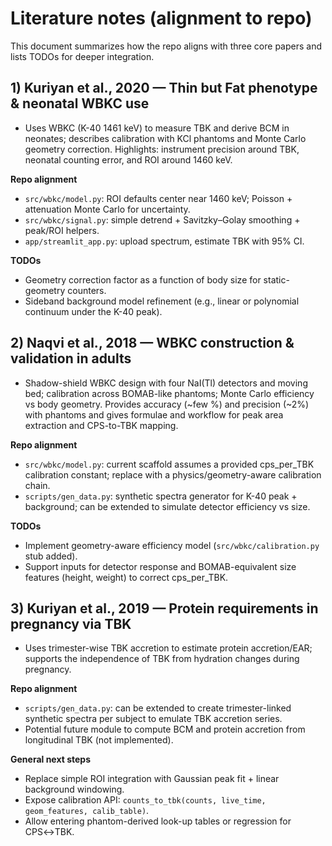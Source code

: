 
# Literature notes (alignment to repo)

This document summarizes how the repo aligns with three core papers and lists TODOs for deeper integration.

## 1) Kuriyan et al., 2020 — Thin but Fat phenotype & neonatal WBKC use

- Uses WBKC (K-40 1461 keV) to measure TBK and derive BCM in neonates; describes calibration with KCl phantoms and Monte Carlo geometry correction. Highlights: instrument precision around TBK, neonatal counting error, and ROI around 1460 keV.

**Repo alignment**
- `src/wbkc/model.py`: ROI defaults center near 1460 keV; Poisson + attenuation Monte Carlo for uncertainty.
- `src/wbkc/signal.py`: simple detrend + Savitzky–Golay smoothing + peak/ROI helpers.
- `app/streamlit_app.py`: upload spectrum, estimate TBK with 95% CI.

**TODOs**
- Geometry correction factor as a function of body size for static-geometry counters.
- Sideband background model refinement (e.g., linear or polynomial continuum under the K-40 peak).

## 2) Naqvi et al., 2018 — WBKC construction & validation in adults

- Shadow-shield WBKC design with four NaI(Tl) detectors and moving bed; calibration across BOMAB-like phantoms; Monte Carlo efficiency vs body geometry. Provides accuracy (~few %) and precision (~2%) with phantoms and gives formulae and workflow for peak area extraction and CPS-to-TBK mapping.

**Repo alignment**
- `src/wbkc/model.py`: current scaffold assumes a provided cps_per_TBK calibration constant; replace with a physics/geometry-aware calibration chain.
- `scripts/gen_data.py`: synthetic spectra generator for K-40 peak + background; can be extended to simulate detector efficiency vs size.

**TODOs**
- Implement geometry-aware efficiency model (`src/wbkc/calibration.py` stub added).
- Support inputs for detector response and BOMAB-equivalent size features (height, weight) to correct cps_per_TBK.

## 3) Kuriyan et al., 2019 — Protein requirements in pregnancy via TBK

- Uses trimester-wise TBK accretion to estimate protein accretion/EAR; supports the independence of TBK from hydration changes during pregnancy.

**Repo alignment**
- `scripts/gen_data.py`: can be extended to create trimester-linked synthetic spectra per subject to emulate TBK accretion series.
- Potential future module to compute BCM and protein accretion from longitudinal TBK (not implemented).

**General next steps**
- Replace simple ROI integration with Gaussian peak fit + linear background windowing.
- Expose calibration API: `counts_to_tbk(counts, live_time, geom_features, calib_table)`.
- Allow entering phantom-derived look-up tables or regression for CPS↔TBK.

